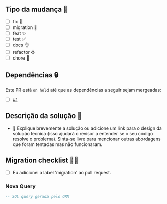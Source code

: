 ## Tipo da mudança 👀
-  [ ] fix  <!-- Commits do tipo fix indicam que seu trecho de código commitado está solucionando um problema (bug fix), (se relaciona com o PATCH do versionamento semântico). --> 🐛
-  [ ] migration <!-- Leia o guia de migration  --> 🧨
-  [ ] feat <!--  Commits do tipo feat indicam que seu trecho de código está incluindo um novo recurso (se relaciona com o MINOR do versionamento semântico).  --> ✨
-  [ ] test <!-- Commits do tipo test são utilizados quando são realizadas alterações em testes, seja criando, alterando ou excluindo testes unitários. (Não inclui alterações em código) --> ✅
-  [ ] docs <!-- Commits do tipo docs indicam que houveram mudanças na documentação, como por exemplo no Readme do seu repositório. (Não inclui alterações em código). --> 👌
-  [ ] refactor <!-- Commits do tipo refactor referem-se a mudanças devido a refatorações que não alterem sua funcionalidade, como por exemplo, uma alteração no formato como é processada determinada parte da tela, mas que manteve a mesma funcionalidade, ou melhorias de performance devido a um code review. --> ♻️
-  [ ] chore <!-- Commits do tipo chore indicam atualizações de tarefas de build, configurações de administrador, pacotes... como por exemplo adicionar um pacote no gitignore. (Não inclui alterações em código). --> 🔧

<!-- Se seu PR depende de outros tickets do Jira ou outros PRs, você pode listá-los aqui -->
##  Dependências 🔒
Este PR está `on hold` até que as dependências a seguir sejam mergeadas:
- [ ] [#1](https://github.com/SantoSystemDev/santo-invest-ms/pull/1)

## Descrição da solução 📝
- 🎉 Explique brevemente a solução ou adicione um link para o design da solução tecnica
(isso ajudará o revisor a entender se o seu código resolve o problema).
Sinta-se livre para mencionar outras abordagens que foram tentadas mas não funcionaram.

<!-- Se seu PR inclui pelo menos uma migration, inclua o seguinte checklist -->
## Migration checklist 🧨💥
- [ ] Eu adicionei a label 'migration' ao pull request.

<!-- Se seu PR inclui uma nova query ou muda alguma existente-->
### Nova Query
```sql
-- SQL query gerada pelo ORM
```

